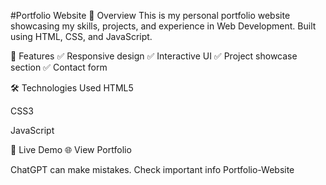 #Portfolio Website
📌 Overview
This is my personal portfolio website showcasing my skills, projects, and experience in Web Development. Built using HTML, CSS, and JavaScript.

🚀 Features
✅ Responsive design
✅ Interactive UI
✅ Project showcase section
✅ Contact form

🛠️ Technologies Used
HTML5

CSS3

JavaScript


🔗 Live Demo
🌐 View Portfolio

















ChatGPT can make mistakes. Check important info Portfolio-Website
